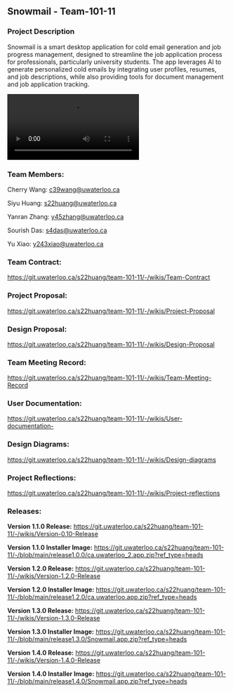 ## Snowmail - Team-101-11

### Project Description
Snowmail is a smart desktop application for cold email generation and job progress management, designed to streamline the job application process for professionals, particularly university students. The app leverages AI to generate personalized cold emails by integrating user profiles, resumes, and job descriptions, while also providing tools for document management and job application tracking.

![](snowmail.mov)

### Team Members:

Cherry Wang: c39wang@uwaterloo.ca 

Siyu Huang: s22huang@uwaterloo.ca

Yanran Zhang: y45zhang@uwaterloo.ca

Sourish Das: s4das@uwaterloo.ca

Yu Xiao: y243xiao@uwaterloo.ca

### Team Contract: 
https://git.uwaterloo.ca/s22huang/team-101-11/-/wikis/Team-Contract

### Project Proposal:
https://git.uwaterloo.ca/s22huang/team-101-11/-/wikis/Project-Proposal

### Design Proposal: 
https://git.uwaterloo.ca/s22huang/team-101-11/-/wikis/Design-Proposal

### Team Meeting Record:
https://git.uwaterloo.ca/s22huang/team-101-11/-/wikis/Team-Meeting-Record

### User Documentation:
https://git.uwaterloo.ca/s22huang/team-101-11/-/wikis/User-documentation-

### Design Diagrams:
https://git.uwaterloo.ca/s22huang/team-101-11/-/wikis/Design-diagrams

### Project Reflections:
https://git.uwaterloo.ca/s22huang/team-101-11/-/wikis/Project-reflections

### Releases:
**Version 1.1.0 Release:** https://git.uwaterloo.ca/s22huang/team-101-11/-/wikis/Version-0.10-Release

**Version 1.1.0 Installer Image:** https://git.uwaterloo.ca/s22huang/team-101-11/-/blob/main/release1.0.0/ca.uwaterloo_2.app.zip?ref_type=heads

**Version 1.2.0 Release:** https://git.uwaterloo.ca/s22huang/team-101-11/-/wikis/Version-1.2.0-Release

**Version 1.2.0 Installer Image:** https://git.uwaterloo.ca/s22huang/team-101-11/-/blob/main/release1.2.0/ca.uwaterloo.app.zip?ref_type=heads


**Version 1.3.0 Release:**  https://git.uwaterloo.ca/s22huang/team-101-11/-/wikis/Version-1.3.0-Release

**Version 1.3.0 Installer Image:**  https://git.uwaterloo.ca/s22huang/team-101-11/-/blob/main/release1.3.0/Snowmail.app.zip?ref_type=heads

**Version 1.4.0 Release:** https://git.uwaterloo.ca/s22huang/team-101-11/-/wikis/Version-1.4.0-Release

**Version 1.4.0 Installer Image:** https://git.uwaterloo.ca/s22huang/team-101-11/-/blob/main/release1.4.0/Snowmail.app.zip?ref_type=heads



